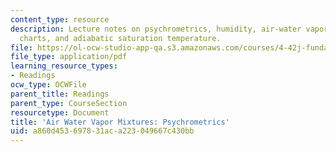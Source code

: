 ```yaml
---
content_type: resource
description: Lecture notes on psychrometrics, humidity, air-water vapor mixture, psychometric
  charts, and adiabatic saturation temperature.
file: https://ol-ocw-studio-app-qa.s3.amazonaws.com/courses/4-42j-fundamentals-of-energy-in-buildings-fall-2010/a860d453697831aca223049667c430bb_MIT4_42JF10_water_vapor.pdf
file_type: application/pdf
learning_resource_types:
- Readings
ocw_type: OCWFile
parent_title: Readings
parent_type: CourseSection
resourcetype: Document
title: 'Air Water Vapor Mixtures: Psychrometrics'
uid: a860d453-6978-31ac-a223-049667c430bb
---
```

